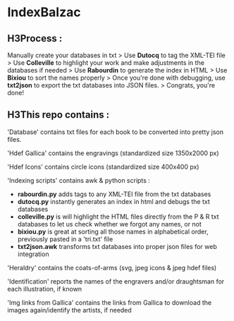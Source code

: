 # IndexBalzac

## H3Process :
Manually create your databases in txt > Use **Dutocq** to tag the XML-TEI file > Use **Colleville** to highlight your work and make adjustments in the databases if needed > Use **Rabourdin** to generate the index in HTML > Use **Bixiou** to sort the names properly > Once you're done with debugging, use **txt2json** to export the txt databases into JSON files. > Congrats, you're done!

## H3This repo contains :

'Database' contains txt files for each book to be converted into pretty json files.

'Hdef Gallica' contains the engravings (standardized size 1350x2000 px)

'Hdef Icons' contains circle icons (standardized size 400x400 px)

'Indexing scripts' contains awk & python scripts :

- **rabourdin.py** adds <persName> tags to any XML-TEI file from the txt databases
- **dutocq.py** instantly generates an index in html and debugs the txt databases
- **colleville.py** is will highlight the HTML files directly from the P & R txt databases to let us check whether we forgot any names, or not
- **bixiou.py** is great at sorting all those names in alphabetical order, previously pasted in a 'tri.txt' file
- **txt2json.awk** transforms txt databases into proper json files for web integration
  
 'Heraldry' contains the coats-of-arms (svg, jpeg icons & jpeg hdef files)

'Identification' reports the names of the engravers and/or draughtsman for each illustration, if known

'Img links from Gallica' contains the links from Gallica to download the images again/identify the artists, if needed
